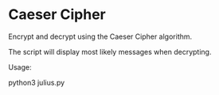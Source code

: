 # Caeser Cipher

Encrypt and decrypt using the Caeser Cipher algorithm.

The script will display most likely messages when decrypting.

Usage:

python3 julius.py
